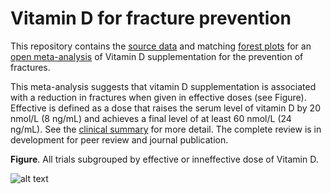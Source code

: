 Vitamin D for fracture prevention
=================================

This repository contains the [source data](https://github.com/openMetaAnalysis/Vitamin-D-for-fracture-prevention/tree/master/data) and matching [forest plots](https://github.com/openMetaAnalysis/Vitamin-D-for-fracture-prevention/tree/master/forest%20plots) for an [open  meta-analysis](https://public.opencpu.org/ocpu/github/openMetaAnalysis/home/www/) of Vitamin D supplementation for the prevention of fractures.

This meta-analysis suggests that vitamin D supplementation is associated with a reduction in fractures when given in effective doses (see Figure). Effective is defined as a dose that raises the serum level of vitamin D by 20 nmol/L (8 ng/mL) and achieves a final level of at least 60 nmol/L (24 ng/mL). See the [clinical summary](https://github.com/openMetaAnalysis/Vitamin-D-for-fracture-prevention/wiki/Clinical-summary) for more detail. The complete review is in development for peer review and journal publication.

**Figure**. All trials subgrouped by effective or inneffective dose of Vitamin D. 

![alt text](https://raw.github.com/openMetaAnalysis/Vitamin-D-for-fracture-prevention/master/forest%20plots/all%20trials%20subgrouped%20by%20effective%20dose%20of%20vitamin%20D.png "Principle results")
